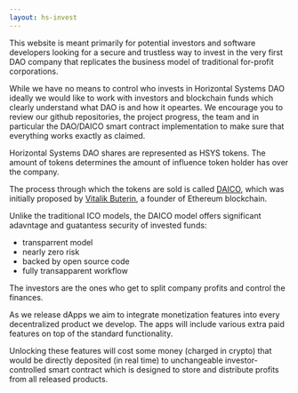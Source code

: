 ```yaml
---
layout: hs-invest
---
```


This website is meant primarily for potential investors and software developers looking for a secure and trustless way to invest in the very first DAO company that replicates the business model of traditional for-profit corporations.

While we have no means to control who invests in Horizontal Systems DAO ideally we would like to work with investors and blockchain funds which clearly understand what DAO is and how it opeartes. We encourage you to review our github repositories, the project progress, the team and in particular the DAO/DAICO smart contract implementation to make sure that everything works exactly as claimed.

Horizontal Systems DAO shares are represented as HSYS tokens. The amount of tokens determines the amount of influence token holder has over the company.

The process through which the tokens are sold is called [DAICO](https://cointelegraph.com/explained/what-is-a-daico-explained), which was initially proposed by [Vitalik Buterin](https://en.wikipedia.org/wiki/Vitalik_Buterin), a founder of Ethereum blockchain. 


Unlike the traditional ICO models, the DAICO model offers significant adavntage and guatantess security of invested funds:

- transparrent model
- nearly zero risk
- backed by open source code
- fully transapparent workflow

The investors are the ones who get to split company profits and control the finances. 

As we release dApps we aim to integrate monetization features into every decentralized product we develop. The apps will include various extra paid features on top of the standard functionality. 

Unlocking these features will cost some money (charged in crypto) that would be directly deposited (in real time) to unchangeable investor-controlled smart contract which is designed to store and distribute profits from all released products. 
